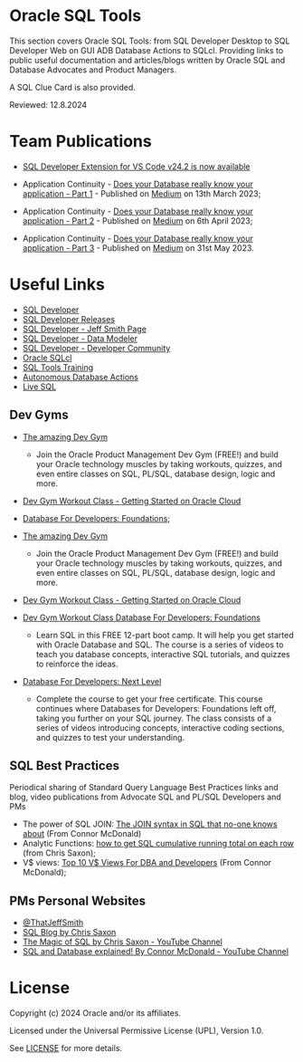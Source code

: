 # Oracle SQL Tools 

This section covers Oracle SQL Tools: from SQL Developer Desktop to SQL Developer Web on GUI ADB Database Actions to SQLcl.
Providing links to public useful documentation and articles/blogs written by Oracle SQL and Database Advocates and Product Managers.

A SQL Clue Card is also provided.

Reviewed: 12.8.2024

# Team Publications
- [SQL Developer Extension for VS Code v24.2 is now available](https://www.thatjeffsmith.com/archive/2024/07/sql-developer-extension-for-vs-code-24-2-is-now-available/)
- Application Continuity - [Does your Database really know your application - Part 1](https://medium.com/@paulbrad71/application-continuity-on-adb-does-your-database-know-your-application-376e44d8a30) - Published on [Medium](http://www.medium.com) on 13th March 2023;

- Application Continuity - [Does your Database really know your application - Part 2](https://medium.com/@paulbrad71/does-your-database-really-know-your-application-second-part-48321b0ab81) - Published on [Medium](http://www.medium.com) on 6th April 2023;

- Application Continuity - [Does your Database really know your application - Part 3](https://medium.com/@paulbrad71/application-continuity-on-adb-does-your-database-know-your-application-376e44d8a30) - Published on [Medium](http://www.medium.com) on 31st May 2023.

# Useful Links

- [SQL Developer](https://www.oracle.com/uk/database/sqldeveloper/)
- [SQL Developer Releases](https://docs.oracle.com/en/database/oracle/sql-developer/)
- [SQL Developer - Jeff Smith Page](https://www.thatjeffsmith.com/sql-developer/)
- [SQL Developer - Data Modeler](https://www.oracle.com/database/sqldeveloper/technologies/sql-data-modeler/)
- [SQL Developer - Developer Community](https://forums.oracle.com/ords/apexds/domain/dev-community/category/sql_developer?tags=sql-developer)
- [Oracle SQLcl](https://www.oracle.com/uk/database/sqldeveloper/technologies/sqlcl/)
- [SQL Tools Training](https://education.oracle.com/database/oracle-database/pFamily_32)
- [Autonomous Database Actions](https://docs.oracle.com/en/cloud/paas/autonomous-database/serverless/adbsb/connect-database-actions.html#GUID-102845D9-6855-4944-8937-5C688939610F)
- [Live SQL](https://livesql.oracle.com/apex/f?p=590:1000)

## Dev Gyms 
- [The amazing Dev Gym](https://devgym.oracle.com/pls/apex/f?p=10001:20011::::20011::) 
    - Join the Oracle Product Management Dev Gym (FREE!) and build your Oracle technology muscles by taking workouts, quizzes, and even entire classes on SQL, PL/SQL, database design, logic and more.
- [Dev Gym Workout Class - Getting Started on Oracle Cloud](https://devgym.oracle.com/pls/apex/f?p=10001:29:4444375111375:::29:P29_CLASS_ID:20342&cs=1qfK8bInptu93se5QM5iMzsT-iih_gFsY78j308d3ZUzrCzX2c0-kgiimo59pm0c_NblFShALC1oOB8MosiaSYQ)

- [Database For Developers: Foundations](https://devgym.oracle.com/pls/apex/f?p=10001:29:112499394488989:::29:P29_CLASS_ID:5481&cs=1Nx3TDJgh0w-ygq3icYMX7urIWoNPCEJuXLH5pqVOkknGnq2I33EJh57LsiiynySdqwMpwClQNviXsLC73e3-0Q);
 
- [The amazing Dev Gym](https://devgym.oracle.com/pls/apex/f?p=10001:20011::::20011::) 
    - Join the Oracle Product Management Dev Gym (FREE!) and build your Oracle technology muscles by taking workouts, quizzes, and even entire classes on SQL, PL/SQL, database design, logic and more.
- [Dev Gym Workout Class - Getting Started on Oracle Cloud](https://devgym.oracle.com/pls/apex/f?p=10001:29:4444375111375:::29:P29_CLASS_ID:20342&cs=1qfK8bInptu93se5QM5iMzsT-iih_gFsY78j308d3ZUzrCzX2c0-kgiimo59pm0c_NblFShALC1oOB8MosiaSYQ)

- [Dev Gym Workout Class Database For Developers: Foundations](https://devgym.oracle.com/pls/apex/f?p=10001:29:112499394488989:::29:P29_CLASS_ID:5481&cs=1Nx3TDJgh0w-ygq3icYMX7urIWoNPCEJuXLH5pqVOkknGnq2I33EJh57LsiiynySdqwMpwClQNviXsLC73e3-0Q)
    - Learn SQL in this FREE 12-part boot camp. It will help you get started with Oracle Database and SQL. The course is a series of videos to teach you database concepts,   interactive SQL tutorials, and quizzes to reinforce the ideas. 
- [Database For Developers: Next Level](https://devgym.oracle.com/pls/apex/dg/class/databases-for-developers-next-level.html)
    - Complete the course to get your free certificate. This course continues where Databases for Developers: Foundations left off, taking you further on your SQL journey. The class consists of a series of videos introducing concepts, interactive coding sections, and quizzes to test your understanding.


## SQL Best Practices
Periodical sharing of Standard Query Language Best Practices links and blog, video publications from Advocate SQL and PL/SQL Developers and PMs

- The power of SQL JOIN: [The JOIN syntax in SQL that no-one knows about](https://www.youtube.com/watch?v=nb52Gx4i364) (From Connor McDonald)
- Analytic Functions: [how to get SQL cumulative running total on each row](https://blogs.oracle.com/sql/post/cumulative-running-total-of-previous-rows-with-sql) (from Chris Saxon);
- V$ views: [Top 10 V$ Views For DBA and Developers](https://youtu.be/oI1F4vFwM9Q?si=i1UslciVja50792t) (From Connor McDonald);


## PMs Personal Websites

- [@ThatJeffSmith](https://www.thatjeffsmith.com/)
- [SQL Blog by Chris Saxon](https://blogs.oracle.com/sql)
- [The Magic of SQL by Chris Saxon - YouTube Channel](https://www.youtube.com/c/TheMagicofSQL)
- [SQL and Database explained! By Connor McDonald - YouTube Channel](https://www.youtube.com/@DatabaseDude)


# License

Copyright (c) 2024 Oracle and/or its affiliates.

Licensed under the Universal Permissive License (UPL), Version 1.0.

See [LICENSE](https://github.com/oracle-devrel/technology-engineering/blob/main/LICENSE) for more details.
